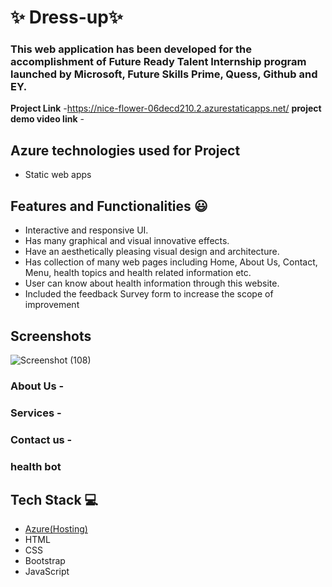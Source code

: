 # ✨  Dress-up✨


### This web  application has been developed for the accomplishment of Future Ready Talent Internship program launched by Microsoft, Future Skills Prime, Quess, Github and EY.


**Project Link** -https://nice-flower-06decd210.2.azurestaticapps.net/
**project demo video link** - 

## Azure technologies used for Project

- Static web apps


## Features and Functionalities 😃

- Interactive and responsive UI.
- Has many graphical and visual innovative effects.
- Have an aesthetically pleasing visual design and architecture.
- Has collection of many web pages including Home, About Us, Contact, Menu, health topics and health related information etc.
- User can know about health information through this website.
- Included the feedback Survey form to increase the scope of improvement 

## Screenshots

![Screenshot (108)](https://user-images.githubusercontent.com/112065495/203967781-7d3e38a3-84ec-498c-9adb-03945f297563.png)



   

### About Us -



### Services -



### Contact us -



### health bot




## Tech Stack 💻

- [Azure(Hosting)](https://azure.microsoft.com/en-in/features/azure-portal/)
- HTML
- CSS
- Bootstrap
- JavaScript
